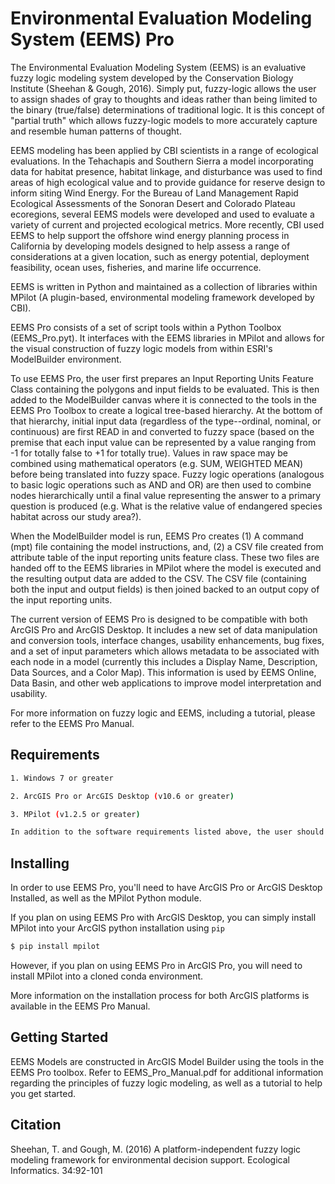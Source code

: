 # Environmental Evaluation Modeling System (EEMS) Pro

The Environmental Evaluation Modeling System (EEMS) is an evaluative fuzzy logic modeling system developed by the Conservation Biology Institute (Sheehan & Gough, 2016). Simply put, fuzzy-logic allows the user to assign shades of gray to thoughts and ideas rather than being limited to the binary (true/false) determinations of traditional logic. It is this concept of "partial truth" which allows fuzzy-logic models to more accurately capture and resemble human patterns of thought. 

EEMS modeling has been applied by CBI scientists in a range of ecological evaluations. In the Tehachapis and Southern Sierra a model incorporating data for habitat presence, habitat linkage, and disturbance was used to find areas of high ecological value and to provide guidance for reserve design to inform siting Wind Energy. For the Bureau of Land Management Rapid Ecological Assessments of the Sonoran Desert and Colorado Plateau ecoregions, several EEMS models were developed and used to evaluate a variety of current and projected ecological metrics. More recently, CBI used EEMS to help support the offshore wind energy planning process in California by developing models designed to help assess a range of considerations at a given location, such as energy potential, deployment feasibility, ocean uses, fisheries, and marine life occurrence. 

EEMS is written in Python and maintained as a collection of libraries within MPilot (A plugin-based, environmental modeling framework developed by CBI). 

EEMS Pro consists of a set of script tools within a Python Toolbox (EEMS_Pro.pyt). It interfaces with the EEMS libraries in MPilot and allows for the visual construction of fuzzy logic models from within ESRI's ModelBuilder environment.

To use EEMS Pro, the user first prepares an Input Reporting Units Feature Class containing the polygons and input fields to be evaluated. This is then added to the ModelBuilder canvas where it is connected to the tools in the EEMS Pro Toolbox to create a logical tree-based hierarchy. At the bottom of that hierarchy, initial input data (regardless of the type--ordinal, nominal, or continuous) are first READ in and converted to fuzzy space (based on the premise that each input value can be represented by a value ranging from -1 for totally false to +1 for totally true).  Values in raw space may be combined using mathematical operators (e.g. SUM, WEIGHTED MEAN) before being translated into fuzzy space. Fuzzy logic operations (analogous to basic logic operations such as AND and OR) are then used to combine nodes hierarchically until a final value representing the answer to a primary question is produced (e.g. What is the relative value of endangered species habitat across our study area?). 

When the ModelBuilder model is run, EEMS Pro creates (1) A command (mpt) file containing the model instructions, and, (2) a CSV file created from attribute table of the input reporting units feature class. These two files are handed off to the EEMS libraries in MPilot where the model is executed and the resulting output data are added to the CSV. The CSV file (containing both the input and output fields) is then joined backed to an output copy of the input reporting units. 

The current version of EEMS Pro is designed to be compatible with both ArcGIS Pro and ArcGIS Desktop. It includes a new set of data manipulation and conversion tools, interface changes, usability enhancements, bug fixes, and a set of input parameters which allows metadata to be associated with each node in a model (currently this includes a Display Name, Description, Data Sources, and a Color Map). This information is used by EEMS Online, Data Basin, and other web applications to improve model interpretation and usability.

For more information on fuzzy logic and EEMS, including a tutorial, please refer to the EEMS Pro Manual. 

## Requirements 

```bash
1. Windows 7 or greater

2. ArcGIS Pro or ArcGIS Desktop (v10.6 or greater)

3. MPilot (v1.2.5 or greater)

In addition to the software requirements listed above, the user should have formal GIS training, and be experienced with ArcGIS and ArcGIS Model Builder.  

```

## Installing 

In order to use EEMS Pro, you'll need to have ArcGIS Pro or ArcGIS Desktop Installed, as well as the MPilot Python module. 

If you plan on using EEMS Pro with ArcGIS Desktop, you can simply install MPilot into your ArcGIS python installation using `pip` 
```bash
$ pip install mpilot
```
However, if you plan on using EEMS Pro in ArcGIS Pro, you will need to install MPilot into a cloned conda environment. 

More information on the installation process for both ArcGIS platforms is available in the EEMS Pro Manual. 

## Getting Started

EEMS Models are constructed in ArcGIS Model Builder using the tools in the EEMS Pro toolbox. Refer to EEMS_Pro_Manual.pdf for additional information regarding the principles of fuzzy logic modeling, as well as a tutorial to help you get started.

## Citation

Sheehan, T. and Gough, M. (2016) A platform-independent fuzzy logic modeling framework for environmental decision support. Ecological Informatics. 34:92-101


